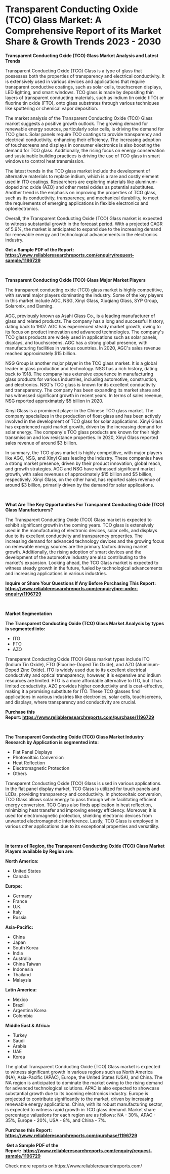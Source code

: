 <p><h1>Transparent Conducting Oxide (TCO) Glass Market: A Comprehensive Report of its Market Share & Growth Trends 2023 - 2030</h1></p><p><strong>Transparent Conducting Oxide (TCO) Glass Market Analysis and Latest Trends</strong></p>
<p><p>Transparent Conducting Oxide (TCO) Glass is a type of glass that possesses both the properties of transparency and electrical conductivity. It is extensively used in various devices and applications that require transparent conductive coatings, such as solar cells, touchscreen displays, LED lighting, and smart windows. TCO glass is made by depositing thin layers of transparent conducting materials, such as indium tin oxide (ITO) or fluorine tin oxide (FTO), onto glass substrates through various techniques like sputtering or chemical vapor deposition.</p><p>The market analysis of the Transparent Conducting Oxide (TCO) Glass market suggests a positive growth outlook. The growing demand for renewable energy sources, particularly solar cells, is driving the demand for TCO glass. Solar panels require TCO coatings to provide transparency and electrical conductivity, enhancing their efficiency. The increasing adoption of touchscreens and displays in consumer electronics is also boosting the demand for TCO glass. Additionally, the rising focus on energy conservation and sustainable building practices is driving the use of TCO glass in smart windows to control heat transmission.</p><p>The latest trends in the TCO glass market include the development of alternative materials to replace indium, which is a rare and costly element used in ITO coatings. Researchers are exploring materials like aluminum-doped zinc oxide (AZO) and other metal oxides as potential substitutes. Another trend is the emphasis on improving the properties of TCO glass, such as its conductivity, transparency, and mechanical durability, to meet the requirements of emerging applications in flexible electronics and optoelectronics.</p><p>Overall, the Transparent Conducting Oxide (TCO) Glass market is expected to witness substantial growth in the forecast period. With a projected CAGR of 5.9%, the market is anticipated to expand due to the increasing demand for renewable energy and technological advancements in the electronics industry.</p></p>
<p><strong>Get a Sample PDF of the Report:&nbsp; <a href="https://www.reliableresearchreports.com/enquiry/request-sample/1196729">https://www.reliableresearchreports.com/enquiry/request-sample/1196729</a></strong></p>
<p>&nbsp;</p>
<p><strong>Transparent Conducting Oxide (TCO) Glass Major Market Players</strong></p>
<p><p>The transparent conducting oxide (TCO) glass market is highly competitive, with several major players dominating the industry. Some of the key players in this market include AGC, NSG, Xinyi Glass, Xiuqiang Glass, SYP Group, Solaronix, and Daming.</p><p>AGC, previously known as Asahi Glass Co., is a leading manufacturer of glass and related products. The company has a long and successful history, dating back to 1907. AGC has experienced steady market growth, owing to its focus on product innovation and advanced technologies. The company's TCO glass products are widely used in applications such as solar panels, displays, and touchscreens. AGC has a strong global presence, with manufacturing facilities in various countries. In 2020, AGC's sales revenue reached approximately $15 billion.</p><p>NSG Group is another major player in the TCO glass market. It is a global leader in glass production and technology. NSG has a rich history, dating back to 1918. The company has extensive experience in manufacturing glass products for various industries, including automotive, construction, and electronics. NSG's TCO glass is known for its excellent conductivity and transparency. The company has been expanding its market share and has witnessed significant growth in recent years. In terms of sales revenue, NSG reported approximately $5 billion in 2020.</p><p>Xinyi Glass is a prominent player in the Chinese TCO glass market. The company specializes in the production of float glass and has been actively involved in the development of TCO glass for solar applications. Xinyi Glass has experienced rapid market growth, driven by the increasing demand for solar energy. The company's TCO glass products are known for their high transmission and low resistance properties. In 2020, Xinyi Glass reported sales revenue of around $3 billion.</p><p>In summary, the TCO glass market is highly competitive, with major players like AGC, NSG, and Xinyi Glass leading the industry. These companies have a strong market presence, driven by their product innovation, global reach, and growth strategies. AGC and NSG have witnessed significant market growth, with sales revenues of approximately $15 billion and $5 billion, respectively. Xinyi Glass, on the other hand, has reported sales revenue of around $3 billion, primarily driven by the demand for solar applications.</p></p>
<p>&nbsp;</p>
<p><strong>What Are The Key Opportunities For Transparent Conducting Oxide (TCO) Glass Manufacturers?</strong></p>
<p><p>The Transparent Conducting Oxide (TCO) Glass market is expected to exhibit significant growth in the coming years. TCO glass is extensively used in the manufacturing of electronic devices, solar cells, and displays due to its excellent conductivity and transparency properties. The increasing demand for advanced technology devices and the growing focus on renewable energy sources are the primary factors driving market growth. Additionally, the rising adoption of smart devices and the development of the automotive industry are also contributing to the market's expansion. Looking ahead, the TCO Glass market is expected to witness steady growth in the future, fueled by technological advancements and increasing applications in various industries.</p></p>
<p><strong>Inquire or Share Your Questions If Any Before Purchasing This Report: <a href="https://www.reliableresearchreports.com/enquiry/pre-order-enquiry/1196729">https://www.reliableresearchreports.com/enquiry/pre-order-enquiry/1196729</a></strong></p>
<p>&nbsp;</p>
<p><strong>Market Segmentation</strong></p>
<p><strong>The Transparent Conducting Oxide (TCO) Glass Market Analysis by types is segmented into:</strong></p>
<p><ul><li>ITO</li><li>FTO</li><li>AZO</li></ul></p>
<p><p>Transparent Conducting Oxide (TCO) Glass market types include ITO (Indium Tin Oxide), FTO (Fluorine-Doped Tin Oxide), and AZO (Aluminum-Doped Zinc Oxide). ITO is widely used due to its excellent electrical conductivity and optical transparency; however, it is expensive and indium resources are limited. FTO is a more affordable alternative to ITO, but it has limited conductivity. AZO provides higher conductivity and is cost-effective, making it a promising substitute for ITO. These TCO glasses find applications in various industries like electronics, solar cells, touchscreens, and displays, where transparency and conductivity are crucial.</p></p>
<p><strong>Purchase this Report:&nbsp;<a href="https://www.reliableresearchreports.com/purchase/1196729">https://www.reliableresearchreports.com/purchase/1196729</a></strong></p>
<p>&nbsp;</p>
<p><strong>The Transparent Conducting Oxide (TCO) Glass Market Industry Research by Application is segmented into:</strong></p>
<p><ul><li>Flat Panel Displays</li><li>Photovoltaic Conversion</li><li>Heat Reflection</li><li>Electromagnetic Protection</li><li>Others</li></ul></p>
<p><p>Transparent Conducting Oxide (TCO) Glass is used in various applications. In the flat panel display market, TCO Glass is utilized for touch panels and LCDs, providing transparency and conductivity. In photovoltaic conversion, TCO Glass allows solar energy to pass through while facilitating efficient energy conversion. TCO Glass also finds application in heat reflection, minimizing heat transfer and improving energy efficiency. Moreover, it is used for electromagnetic protection, shielding electronic devices from unwanted electromagnetic interference. Lastly, TCO Glass is employed in various other applications due to its exceptional properties and versatility.</p></p>
<p>&nbsp;</p>
<p><strong>In terms of Region, the Transparent Conducting Oxide (TCO) Glass Market Players available by Region are:</strong></p>
<p>
    <p> <strong> North America: </strong>
        <ul>
            <li>United States</li>
            <li>Canada</li>
        </ul>
        </p> 
    <p> <strong> Europe: </strong>
        <ul>
            <li>Germany</li>
            <li>France</li>
            <li>U.K.</li>
            <li>Italy</li>
            <li>Russia</li>
        </ul>
        </p> 
    <p> <strong> Asia-Pacific: </strong>
        <ul>
            <li>China</li>
            <li>Japan</li>
            <li>South Korea</li>
            <li>India</li>
            <li>Australia</li>
            <li>China Taiwan</li>
            <li>Indonesia</li>
            <li>Thailand</li>
            <li>Malaysia</li>
        </ul>
        </p> 
    <p> <strong> Latin America: </strong>
        <ul>
            <li>Mexico</li>
            <li>Brazil</li>
            <li>Argentina Korea</li>
            <li>Colombia</li>
        </ul>
        </p> 
    <p> <strong> Middle East & Africa: </strong>
        <ul>
            <li>Turkey</li>
            <li>Saudi</li>
            <li>Arabia</li>
            <li>UAE</li>
            <li>Korea</li>
        </ul>
    </p>
    </p>
<p><p>The global Transparent Conducting Oxide (TCO) Glass market is expected to witness significant growth in various regions such as North America (NA), Asia-Pacific (APAC), Europe, the United States (USA), and China. The NA region is anticipated to dominate the market owing to the rising demand for advanced technological solutions. APAC is also expected to showcase substantial growth due to its booming electronics industry. Europe is projected to contribute significantly to the market, driven by increasing renewable energy applications. China, with its robust manufacturing sector, is expected to witness rapid growth in TCO glass demand. Market share percentage valuations for each region are as follows: NA - 30%, APAC - 35%, Europe - 20%, USA - 8%, and China - 7%.</p></p>
<p><strong>Purchase this Report: <a href="https://www.reliableresearchreports.com/purchase/1196729">https://www.reliableresearchreports.com/purchase/1196729</a></strong></p>
<p>&nbsp;<strong>Get a Sample PDF of the Report:&nbsp;&nbsp;<a href="https://www.reliableresearchreports.com/enquiry/request-sample/1196729">https://www.reliableresearchreports.com/enquiry/request-sample/1196729</a></strong></p>
<p><strong></strong></p>
<p>Check more reports on https://www.reliableresearchreports.com/</p>